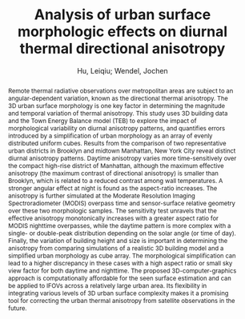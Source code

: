 ---
layout: technique
title: "Analysis of urban surface morphologic effects on diurnal thermal directional anisotropy"
system_type: "False"
technique: "False"
design_study: "False"
evaluation: "False"
data: "False"
analysis: "True"
generation: "False"
curation_and_transformation: "False"
management: "False"
modeling: "True"
urban_analysis: "True"
visualization: "False"
sunlight_access: "False"
wind_ventilation: "False"
view_impact: "False"
energy: "False"
damage_and_disaster_management: "False"
climate: "True"
sound: "False"
property_cadastre: "False"
others: "False"
lookup: "False"
browse: "True"
locate: "False"
explore: "False"
identify: "False"
compare: "True"
summarize: "False"
distribution: "True"
trends: "True"
outliers: "False"
extremes: "False"
features: "False"
target_discovery: "False"
target_access: "True"
spatial_relation: "True"
buildings: "True"
streets: "True"
nature: "False"
uniform_discretization: "False"
structural_subdivision: "True"
univariate: "False"
multivariate: "True"
volumetric: "False"
temporal: "True"
sensing: "False"
statistical: "False"
simulation_based: "True"
learning_based: "False"
surveyed: "False"
site: "False"
block: "False"
multi_block: "True"
city: "False"
va_wo_model: "False"
post_model: "True"
model_integrated: "False"
assisted_models: "False"
overlay: "False"
embedded: "False"
linked: "False"
temporal_jx: "False"
spatial_jx: "False"
filter: "False"
aggregate: "False"
embed: "False"
glyphs: "False"
bar_charts: "True"
scatterplots: "False"
matrix: "True"
parallel_coordinates: "False"
map_2d: "False"
map_3d: "False"
walking: "False"
steering: "False"
selection_based: "False"
manipulation_based: "False"
distortion: "False"
ghosting: "False"
culling: "False"
birds_view: "False"
multi_view: "False"
assisted_steering: "False"
other: "False"
vr_cave: "False"
ar: "False"
desktop: "True"
mobile: "False"
case_study: "True"
user_study: "False"
statistical_evaluation: "False"
expert_interviews: "False"
key: "3VDRYS8P"
item_type: "journalArticle"
publication_year: "2019"
author: "Hu, Leiqiu; Wendel, Jochen"
publication_title: "ISPRS Journal of Photogrammetry and Remote Sensing"
isbn: "nan"
issn: "09242716"
doi: "10.1016/j.isprsjprs.2018.12.004"
url_paper: "https://linkinghub.elsevier.com/retrieve/pii/S0924271618303332"
abstract_note: "nan"
date_added: "2023-01-30 00:08:53"
date_modified: "2023-01-30 00:08:53"
access_date: "2023-01-30 00:08:53"
pages: "1-12"
num_pages: "nan"
issue: "nan"
volume: "148.0"
number_of_volumes: "nan"
journal_abbreviation: "ISPRS Journal of Photogrammetry and Remote Sensing"
short_title: "nan"
series: "nan"
series_number: "nan"
series_text: "nan"
series_title: "nan"
publisher: "nan"
place: "nan"
language: "en"
rights: "nan"
type: "nan"
archive: "nan"
archive_location: "nan"
library_catalog: "DOI.org (Crossref)"
call_number: "nan"
extra: "nan"
notes: "nan"
link_attachments: "nan"
manual_tags: "nan"
automatic_tags: "nan"
editor: "nan"
series_editor: "nan"
translator: "nan"
contributor: "nan"
attorney_agent: "nan"
book_author: "nan"
cast_member: "nan"
commenter: "nan"
composer: "nan"
cosponsor: "nan"
counsel: "nan"
interviewer: "nan"
producer: "nan"
recipient: "nan"
reviewed_author: "nan"
scriptwriter: "nan"
words_by: "nan"
guest: "nan"
number: "nan"
edition: "nan"
running_time: "nan"
scale: "nan"
medium: "nan"
artwork_size: "nan"
filing_date: "nan"
application_number: "nan"
assignee: "nan"
issuing_authority: "nan"
country: "nan"
meeting_name: "nan"
conference_name: "nan"
court: "nan"
references: "nan"
reporter: "nan"
legal_status: "nan"
priority_numbers: "nan"
programming_language: "nan"
version: "nan"
system: "nan"
code: "nan"
code_number: "nan"
section: "nan"
session: "nan"
committee: "nan"
history: "nan"
legislative_body: "nan"
abstract: "Remote thermal radiative observations over metropolitan areas are subject to an angular-dependent variation, known as the directional thermal anisotropy. The 3D urban surface morphology is one key factor in determining the magnitude and temporal variation of thermal anisotropy. This study uses 3D building data and the Town Energy Balance model (TEB) to explore the impact of morphological variability on diurnal anisotropy patterns, and quantifies errors introduced by a simplification of urban morphology as an array of evenly distributed uniform cubes. Results from the comparison of two representative urban districts in Brooklyn and midtown Manhattan, New York City reveal distinct diurnal anisotropy patterns. Daytime anisotropy varies more time-sensitively over the compact high-rise district of Manhattan, although the maximum effective anisotropy (the maximum contrast of directional anisotropy) is smaller than Brooklyn, which is related to a reduced contrast among wall temperatures. A stronger angular effect at night is found as the aspect-ratio increases. The anisotropy is further simulated at the Moderate Resolution Imaging Spectroradiometer (MODIS) overpass time and sensor-surface relative geometry over these two morphologic samples. The sensitivity test unravels that the effective anisotropy monotonically increases with a greater aspect ratio for MODIS nighttime overpasses, while the daytime pattern is more complex with a single- or double-peak distribution depending on the solar angle (or time of day). Finally, the variation of building height and size is important in determining the anisotropy from comparing simulations of a realistic 3D building model and a simplified urban morphology as cube array. The morphological simplification can lead to a higher discrepancy in these cases with a high aspect ratio or small sky view factor for both daytime and nighttime. The proposed 3D-computer-graphics approach is computationally affordable for the seen surface estimation and can be applied to IFOVs across a relatively large urban area. Its flexibility in integrating various levels of 3D urban surface complexity makes it a promising tool for correcting the urban thermal anisotropy from satellite observations in the future."
---